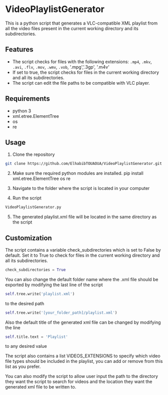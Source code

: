 # VideoPlaylistGenerator

This is a python script that generates a VLC-compatible XML playlist from all the video files present in the current working directory and its subdirectories.

## Features

-   The script checks for files with the following extensions: `.mp4`, `.mkv`, `.avi`, `.flv`, `.mov`, `.wmv`, `.vob`, '.mpg','.3gp', '.m4v'
-   If set to true, the script checks for files in the current working directory and all its subdirectories.
-   The script can edit the file paths to be compatible with VLC player.

## Requirements

-   python 3
-   xml.etree.ElementTree
-   os
-   re

## Usage

1. Clone the repository

```bash
git clone https://github.com/ElhabibTOUAOUA/VideoPlaylistGenerator.git
```

2. Make sure the required python modules are installed.
   pip install xml.etree.ElementTree os re

3. Navigate to the folder where the script is located in your computer
4. Run the script

```python
VideoPlaylistGenerator.py
```

5. The generated playlist.xml file will be located in the same directory as the script

## Customization

The script contains a variable check_subdirectories which is set to False by default. Set it to True to check for files in the current working directory and all its subdirectories.

```python
check_subdirectories = True
```

You can also change the default folder name where the .xml file should be exported by modifying the last line of the script

```python
self.tree.write('playlist.xml')
```

to the desired path

```python
self.tree.write('[your_folder_path]/playlist.xml')
```

Also the default title of the generated xml file can be changed by modifying the line

```python
self.title.text = 'Playlist'
```

to any desired value

The script also contains a list VIDEOS_EXTENSIONS to specify which video file types should be included in the playlist, you can add or remove from this list as you prefer.

You can also modify the script to allow user input the path to the directory they want the script to search for videos and the location they want the generated xml file to be written to.
